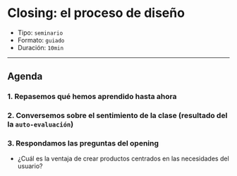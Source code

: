 # Closing: el proceso de diseño

- Tipo: `seminario`
- Formato: `guiado`
- Duración: `10min`

***

## Agenda

### 1. Repasemos qué hemos aprendido hasta ahora

### 2. Conversemos sobre el sentimiento de la clase (resultado del la `auto-evaluación`)

### 3. Respondamos las preguntas del opening

- ¿Cuál es la ventaja de crear productos centrados en las necesidades del usuario?